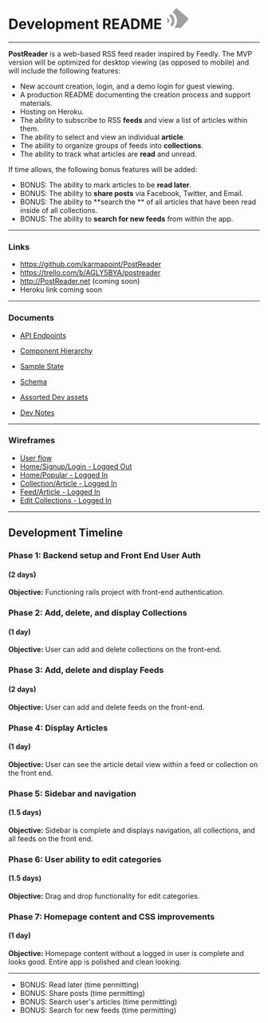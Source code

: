 # Development README  ![alt text](https://github.com/karmapoint/PostReader/blob/master/docs/dev_assets/content_header_logo.png?raw=true "PostReader logo")
---


**PostReader** is a web-based RSS feed reader inspired by Feedly. The MVP version will be optimized for desktop viewing (as opposed to mobile) and will include the following features:

* New account creation, login, and a demo login for guest viewing.
* A production README documenting the creation process and support materials.
* Hosting on Heroku.
* The ability to subscribe to RSS **feeds** and view a list of articles within them.
* The ability to select and view an individual **article**.
* The ability to organize groups of feeds into **collections**.
* The ability to track what articles are **read** and unread.

If time allows, the following bonus features will be added:
* BONUS: The ability to mark articles to be **read later**.
* BONUS: The ability to **share posts** via Facebook, Twitter, and Email.
* BONUS: The ability to **search the ** of all articles that have been read inside of all collections.
* BONUS: The ability to **search for new feeds** from within the app.

---
### Links
* https://github.com/karmapoint/PostReader
* https://trello.com/b/AGLY5BYA/postreader
* http://PostReader.net (coming soon)
* Heroku link coming soon

---
### Documents
* [API  Endpoints](https://github.com/karmapoint/PostReader/blob/master/docs/api-endpoints.md )
* [Component Hierarchy](https://github.com/karmapoint/PostReader/blob/master/docs/component-hierarchy.md)
* [Sample State](https://github.com/karmapoint/PostReader/blob/master/docs/sample-state.md)
* [Schema](https://github.com/karmapoint/PostReader/blob/master/docs/schema.md)

* [Assorted Dev assets](https://github.com/karmapoint/PostReader/tree/master/docs/dev_assets)
* [Dev Notes](https://github.com/karmapoint/PostReader/blob/master/docs/dev_notes.md)

---
### Wireframes
* [User flow](https://github.com/karmapoint/PostReader/blob/master/docs/wireframes/PostReader_User_flow.png)
* [Home/Signup/Login - Logged Out](https://github.com/karmapoint/PostReader/blob/master/docs/wireframes/PostReader%20Wireframe%20Home%252FLogin%252FSignup%20-%20Logged%20out.png)
* [Home/Popular - Logged In](https://github.com/karmapoint/PostReader/blob/master/docs/wireframes/PostReader%20Wireframe%20Home%252FPopular%20-%20Logged%20in.png)
* [Collection/Article - Logged In](https://github.com/karmapoint/PostReader/blob/master/docs/wireframes/PostReader%20Wireframe%20Collection%252FArticle%20-%20Logged%20in.png)
* [Feed/Article - Logged In](https://github.com/karmapoint/PostReader/blob/master/docs/wireframes/PostReader%20Wireframe%20Feed%252FArticle%20-%20Logged%20in.png)
* [Edit Collections - Logged In](https://github.com/karmapoint/PostReader/blob/master/docs/wireframes/PostReader%20Wireframe%20Edit%20Collections%20-%20Logged%20in.png)

---
## Development Timeline

### Phase 1: Backend setup and Front End User Auth
#### (2 days)
**Objective:** Functioning rails project with front-end authentication.


### Phase 2: Add, delete, and display Collections
#### (1 day)
**Objective:** User can add and delete collections on the front-end.


### Phase 3: Add, delete and display Feeds
#### (2 days)
**Objective:** User can add and delete feeds on the front-end.

### Phase 4: Display Articles  
#### (1 day)
**Objective:** User can see the article detail view within a feed or collection on the front end.

### Phase 5: Sidebar and navigation
#### (1.5 days)
**Objective:** Sidebar is complete and displays navigation, all collections, and all feeds on the front end.

### Phase 6: User ability to edit categories
#### (1.5 days)
**Objective:** Drag and drop functionality for edit categories.

### Phase 7: Homepage content and CSS improvements
#### (1 day)
**Objective:** Homepage content without a logged in user is complete and looks good. Entire app is polished and clean looking.

---

* BONUS: Read later (time permitting)
* BONUS: Share posts (time permitting)
* BONUS: Search user's articles (time permitting)
* BONUS: Search for new feeds (time permitting)
